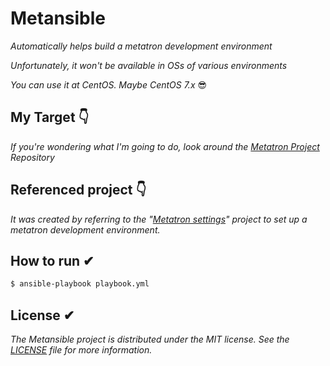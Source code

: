 # Metansible
*Automatically helps build a *metatron* development environment*

*Unfortunately, it won't be available in OSs of various environments*

*You can use it at CentOS. Maybe CentOS 7.x* 😎

## My Target 👇

*If you're wondering what I'm going to do, look around the [Metatron Project](https://github.com/metatron-app/metatron-discovery) Repository*

## Referenced project 👇

*It was created by referring to the "[Metatron settings](https://github.com/ninezero90hy/metatron-settings)" project to set up a metatron development environment.*

## How to run ✔︎

```bash
$ ansible-playbook playbook.yml
```

## License ✔︎
*The Metansible project is distributed under the MIT license. See the [LICENSE](LICENSE) file for more information.*
